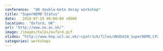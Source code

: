 ```yaml
---
conference:  "UK double-beta decay workshop"
title: "SuperNEMO Status"
date:   2018-07-19 00:00:00 +0000
location:  "Oxford, UK"
url: "http://www.ox.ac.uk/"
image: /images/talks/oxford.gif
slides: "http://www.hep.ucl.ac.uk/~cpatrick/files/UKdbd18_SuperNEMO_CPatrick.pdf"
categories: workshops
---
```



